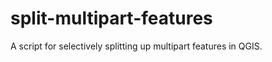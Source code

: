 split-multipart-features
========================

A script for selectively splitting up multipart features in QGIS.
